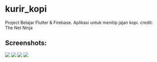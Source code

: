 # kurir_kopi

Project Belajar Flutter & Firebase. Aplikasi untuk menitip jajan kopi.
credit: The Net Ninja

## Screenshots:

![](/screenshots/screenshot1.png) ![](/screenshots/screenshot2.png) ![](/screenshots/screenshot3.png) ![](/screenshots/screenshot4.png)
